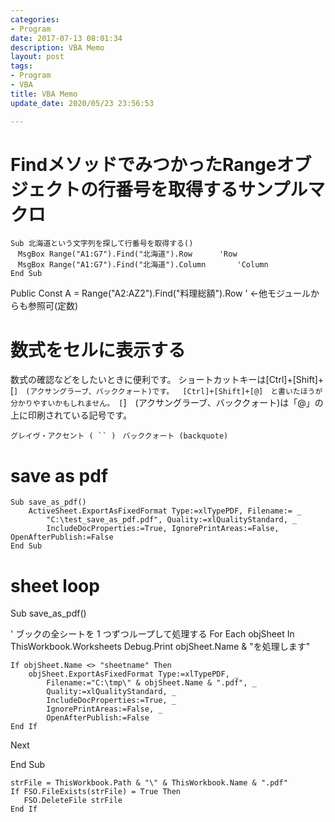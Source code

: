 ```yaml
---
categories:
- Program
date: 2017-07-13 08:01:34
description: VBA Memo
layout: post
tags:
- Program
- VBA
title: VBA Memo
update_date: 2020/05/23 23:56:53

---
```


# FindメソッドでみつかったRangeオブジェクトの行番号を取得するサンプルマクロ
```vba
Sub 北海道という文字列を探して行番号を取得する()
　MsgBox Range("A1:G7").Find("北海道").Row		'Row
　MsgBox Range("A1:G7").Find("北海道").Column		'Column
End Sub
```

Public Const A = Range("A2:AZ2").Find("料理総額").Row          ' ←他モジュールからも参照可(定数)


# 数式をセルに表示する
数式の確認などをしたいときに便利です。
ショートカットキーは[Ctrl]+[Shift]+[`]　(アクサングラーブ、バッククォート)です。 
[Ctrl]+[Shift]+[@]　と書いたほうが分かりやすいかもしれません。
[`]　(アクサングラーブ、バッククォート)は「@」の上に印刷されている記号です。

`グレイヴ・アクセント ( `` ) `
`バッククォート (backquote)`


# save as pdf
```
Sub save_as_pdf()
    ActiveSheet.ExportAsFixedFormat Type:=xlTypePDF, Filename:= _
        "C:\test_save_as_pdf.pdf", Quality:=xlQualityStandard, _
        IncludeDocProperties:=True, IgnorePrintAreas:=False, OpenAfterPublish:=False
End Sub

```



# sheet loop
Sub save_as_pdf()

  ' ブックの全シートを 1 つずつループして処理する
  For Each objSheet In ThisWorkbook.Worksheets
    Debug.Print objSheet.Name & "を処理します"
    
    If objSheet.Name <> "sheetname" Then
        objSheet.ExportAsFixedFormat Type:=xlTypePDF, _
            Filename:="C:\tmp\" & objSheet.Name & ".pdf", _
            Quality:=xlQualityStandard, _
            IncludeDocProperties:=True, _
            IgnorePrintAreas:=False, _
            OpenAfterPublish:=False
    End If
    
  Next
  

End Sub


    strFile = ThisWorkbook.Path & "\" & ThisWorkbook.Name & ".pdf"
    If FSO.FileExists(strFile) = True Then
       FSO.DeleteFile strFile
    End If